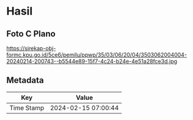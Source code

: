 # Hasil

## Foto C Plano

https://sirekap-obj-formc.kpu.go.id/5ce6/pemilu/ppwp/35/03/06/20/04/3503062004004-20240214-200743--b5544e89-15f7-4c24-b24e-4e51a28fce3d.jpg


## Metadata

| Key        | Value               |
| ---------- | ------------------- |
| Time Stamp | 2024-02-15 07:00:44 |



